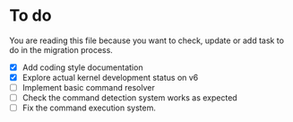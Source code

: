 # To do

You are reading this file because you want to check, update or add task to do in the migration process.

- [x] Add coding style documentation
- [x] Explore actual kernel development status on v6
- [ ] Implement basic command resolver
- [ ] Check the command detection system works as expected
- [ ] Fix the command execution system.